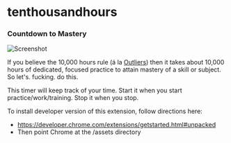 tenthousandhours
================

### Countdown to Mastery

![Screenshot](https://github.com/staringispolite/tenthousandhours/blob/master/screenshot.jpg?raw=true)

If you believe the 10,000 hours rule (á la [Outliers](http://gladwell.com/outliers/the-10000-hour-rule/)) then it takes about 10,000 hours of dedicated, focused practice to attain mastery of a skill or subject. So let's. fucking. do this.

This timer will keep track of your time. Start it when you start practice/work/training. Stop it when you stop.

To install developer version of this extension, follow directions here:
  - https://developer.chrome.com/extensions/getstarted.html#unpacked
  - Then point Chrome at the /assets directory

